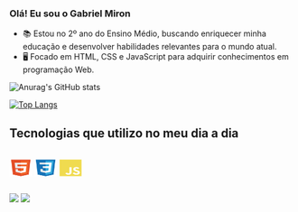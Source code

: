 ### Olá! Eu sou o Gabriel Miron

- 📚 Estou no 2º ano do Ensino Médio, buscando enriquecer minha educação e desenvolver habilidades relevantes para o mundo atual.
- 🖥️ Focado em HTML, CSS e JavaScript para adquirir conhecimentos em programação Web.


![Anurag's GitHub stats](https://github-readme-stats.vercel.app/api?username=GabrielMiron17&show_icons=true&theme=radical)

[![Top Langs](https://github-readme-stats.vercel.app/api/top-langs/?username=GabrielMiron17)](https://github.com/anuraghazra/github-readme-stats)

## Tecnologias que utilizo no meu dia a dia
<div style="display: inline_block"><br>
  <img align="center" alt="Rafa-HTML" height="30" width="40" src="https://raw.githubusercontent.com/devicons/devicon/master/icons/html5/html5-original.svg">
  <img align="center" alt="Rafa-CSS" height="30" width="40" src="https://raw.githubusercontent.com/devicons/devicon/master/icons/css3/css3-original.svg">
  <img align="center" alt="Rafa-Js" height="30" width="40" src="https://raw.githubusercontent.com/devicons/devicon/master/icons/javascript/javascript-plain.svg">
</div>

##

<div>
  <a href = "mailto:gabrielcmiron@gmail.com"><img src="https://img.shields.io/badge/-Gmail-%23333?style=for-the-badge&logo=gmail&logoColor=white" target="_blank"></a>
  <a href="linkedin.com/in/gabriel-c-miron" target="_blank"><img src="https://img.shields.io/badge/-LinkedIn-%230077B5?style=for-the-badge&logo=linkedin&logoColor=white" target="_blank"></a> 
</div>

